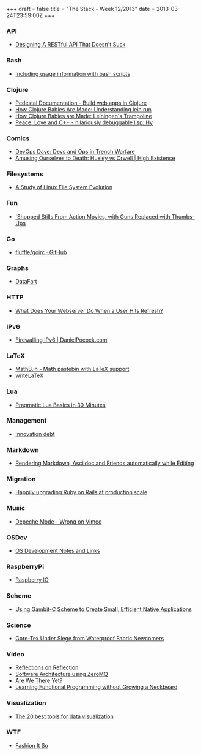 +++
draft = false
title = "The Stack - Week 12/2013"
date = 2013-03-24T23:59:00Z
+++



### API

 - [Designing A RESTful API That Doesn't Suck][designingarestfulapithatdoesntsuckdevops]

[designingarestfulapithatdoesntsuckdevops]: http://devo.ps/blog/2013/03/22/designing-a-restful-api-that-doesn-t-suck.html


### Bash

 - [Including usage information with bash scripts][includingusageinformationwithbashscriptsmusings]

[includingusageinformationwithbashscriptsmusings]: http://blog.saunter.org/blog/2013/03/23/include-usage-information-with-scripts/


### Clojure

 - [Pedestal Documentation - Build web apps in Clojure][pedestaldocumentationbuildwebappsinclojure]
 - [How Clojure Babies Are Made: Understanding lein run][howclojurebabiesaremadeunderstandingleinrun]
 - [How Clojure Babies are Made: Leiningen's Trampoline][howclojurebabiesaremadeleiningenstrampoline]
 - [Peace, Love and C++ - hilariously debuggable lisp: Hy][peaceloveandchilariouslydebuggablelisphy]

[pedestaldocumentationbuildwebappsinclojure]: http://pedestal.io/
[howclojurebabiesaremadeunderstandingleinrun]: http://www.flyingmachinestudios.com/programming/how-clojure-babies-are-made-lein-run/
[howclojurebabiesaremadeleiningenstrampoline]: http://www.flyingmachinestudios.com/programming/lein-trampoline/
[peaceloveandchilariouslydebuggablelisphy]: http://blog.pault.ag/post/45232056896/hilariously-debuggable-lisp-hy


### Comics

 - [DevOps Dave: Devs and Ops in Trench Warfare][devopsdavedevsandopsintrenchwarfare]
 - [Amusing Ourselves to Death: Huxley vs Orwell | High Existence][amusingourselvestodeathhuxleyvsorwellhighexistence]

[devopsdavedevsandopsintrenchwarfare]: https://www.scriptrock.com/blog/devops-dave-devs-ops-trench-warfare/
[amusingourselvestodeathhuxleyvsorwellhighexistence]: http://www.highexistence.com/amusing-ourselves-to-death-huxley-vs-orwell/


### Filesystems

 - [A Study of Linux File System Evolution][astudyoflinuxfilesystemevolutionusenix]

[astudyoflinuxfilesystemevolutionusenix]: https://www.usenix.org/conference/fast13/study-linux-file-system-evolution


### Fun

 - ['Shopped Stills From Action Movies, with Guns Replaced with Thumbs-Ups][shoppedstillsfromactionmovieswithgunsreplacedwiththumbsups]

[shoppedstillsfromactionmovieswithgunsreplacedwiththumbsups]: http://www.petapixel.com/2013/03/18/shopped-stills-from-action-movies-with-guns-replaced-with-thumbs-ups/


### Go

 - [fluffle/goirc · GitHub][flufflegoircgithub]

[flufflegoircgithub]: https://github.com/fluffle/goirc


### Graphs

 - [DataFart][datafart]

[datafart]: http://datafart.com/


### HTTP

 - [What Does Your Webserver Do When a User Hits Refresh?][whatdoesyourwebserverdowhenauserhitsrefreshecommerceblogbyshopify]

[whatdoesyourwebserverdowhenauserhitsrefreshecommerceblogbyshopify]: http://www.shopify.com/technology/7535298-what-does-your-webserver-do-when-a-user-hits-refresh#axzz2NzuJvlBY


### IPv6

 - [Firewalling IPv6 | DanielPocock.com][firewallingipv6danielpocockcom]

[firewallingipv6danielpocockcom]: http://danielpocock.com/firewalling-ipv6


### LaTeX

 - [MathB.in - Math pastebin with LaTeX support][mathbinmathpastebinwithlatexsupport]
 - [writeLaTeX][writelatex]

[mathbinmathpastebinwithlatexsupport]: http://mathb.in/
[writelatex]: https://www.writelatex.com/119050ntwxwk


### Lua

 - [Pragmatic Lua Basics in 30 Minutes][pragmaticluabasicsin30minutes]

[pragmaticluabasicsin30minutes]: http://ruoyusun.com/2013/03/23/pragmatic-lua-basics-in-30-mins.html


### Management

 - [Innovation debt][innovationdebtpeterbell]

[innovationdebtpeterbell]: http://blog.pbell.com/2013/03/19/innovation-debt/


### Markdown

 - [Rendering Markdown, Asciidoc and Friends automatically while Editing][bloggingisfutilerenderingmarkdownasciidocandfriendsautomaticallywhileediting]

[bloggingisfutilerenderingmarkdownasciidocandfriendsautomaticallywhileediting]: http://noone.org/blog/English/Computer/Web/Rendering%20Markdown%2C%20Asciidoc%20and%20Friends%20automatically%20while%20Editing.futile


### Migration

 - [Happily upgrading Ruby on Rails at production scale][happilyupgradingrubyonrailsatproductionscalewebuildenvato]

[happilyupgradingrubyonrailsatproductionscalewebuildenvato]: http://webuild.envato.com/blog/upgrading-ruby-on-rails-at-production-scale/?q


### Music

 - [Depeche Mode - Wrong on Vimeo][depechemodewrongonvimeo]

[depechemodewrongonvimeo]: http://vimeo.com/4435893


### OSDev

 - [OS Development Notes and Links][osdevelopmentnotesandlinks]

[osdevelopmentnotesandlinks]: http://fogus.me/thunks/osdev.html


### RaspberryPi

 - [Raspberry IO][raspberryio]

[raspberryio]: http://raspberry.io/


### Scheme

 - [Using Gambit-C Scheme to Create Small, Efficient Native Applications][devxusinggambitcschemetocreatesmallefficientnativeapplications]

[devxusinggambitcschemetocreatesmallefficientnativeapplications]: http://www.devx.com/print/opensource/Article/42778


### Science

 - [Gore-Tex Under Siege from Waterproof Fabric Newcomers][goretexundersiegefromwaterprooffabricnewcomersoutdoorgearequipmentreviewsandarticlesoutsideonlinecom]

[goretexundersiegefromwaterprooffabricnewcomersoutdoorgearequipmentreviewsandarticlesoutsideonlinecom]: http://www.outsideonline.com/outdoor-gear/Insane-in-the-Membrane.html


### Video

 - [Reflections on Reflection][reflectionsonreflection]
 - [Software Architecture using ZeroMQ][softwarearchitectureusingzeromq]
 - [Are We There Yet?][arewethereyet]
 - [Learning Functional Programming without Growing a Neckbeard][learningfunctionalprogrammingwithoutgrowinganeckbeardyoutube]

[reflectionsonreflection]: http://www.infoq.com/presentations/Reflection-OOP-Social
[softwarearchitectureusingzeromq]: http://www.infoq.com/presentations/Architecture-Scale-ZeroMQ
[arewethereyet]: http://www.infoq.com/presentations/Are-We-There-Yet-Rich-Hickey
[learningfunctionalprogrammingwithoutgrowinganeckbeardyoutube]: https://www.youtube.com/watch?v=OOvL6QAxRK4


### Visualization

 - [The 20 best tools for data visualization][the20besttoolsfordatavisualizationdesigntoolscreativebloq]

[the20besttoolsfordatavisualizationdesigntoolscreativebloq]: http://www.creativebloq.com/design-tools/data-visualisation-712402


### WTF

 - [Fashion It So][fashionitso]

[fashionitso]: http://sttngfashion.tumblr.com/
